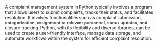 A complaint management system in Python typically involves a program that allows users to submit complaints, tracks their status, and facilitates resolution. It involves functionalities such as complaint submission, categorization, assignment to relevant personnel, status updates, and closure tracking. Python, with its flexibility and diverse libraries, can be used to create a user-friendly interface, manage data storage, and automate workflows within the system for efficient complaint resolution.




